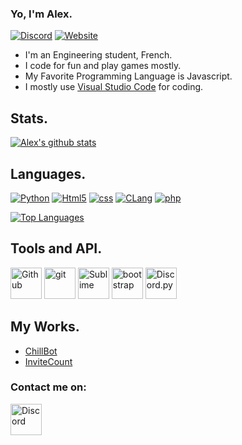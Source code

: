 ### Yo, I'm Alex.

[![Discord](https://discord.com/api/guilds/793143215057272892/widget.png)](https://discord.gg/SzAddKX) [<img alt = "Website" src = "https://img.shields.io/badge/-Website-FF0000"/>](https://www.chillbot.me)  



- I'm an Engineering student, French.
- I code for fun and play games mostly.
- My Favorite Programming Language is Javascript.
- I mostly use [Visual Studio Code](https://code.visualstudio.com/) for coding.

## Stats.

[![Alex's github stats](https://github-readme-stats.vercel.app/api?username=ThisDudeBoy&show_icons=true&theme=radical&count_private=false)](https://www.chillbot.me/)

## Languages.

<p>
	<a href="https://www.python.org/"><img alt="Python" src = "https://img.shields.io/badge/-Python-000080?logo=Python&logoColor=yellow"/></a>
	<a href="https://www.w3.org/TR/2017/REC-html52-20171214/"><img alt="Html5" src = "https://img.shields.io/badge/-HTML5-E34F26?logo=html5&logoColor=white"/></a>
	<a href="https://www.w3.org/TR/CSS/#css"><img alt="css" src="https://img.shields.io/badge/-CSS-00A6FF?logo=css3&logoColor=white" /></a>
	<a href="http://www.open-std.org/jtc1/sc22/wg14/"><img alt="CLang" src="https://img.shields.io/badge/-Lang-21B500?logo=C&logoColor=white" /></a>
	<a href=""><img alt="php" src="https://img.shields.io/badge/-php-bdd7ee?logo=php&logoColor=white" /></a>
</p>

[![Top Languages](https://github-readme-stats.vercel.app/api/top-langs/?username=ThisDudeBoy&layout=compact&theme=radical)](https://github.com/ThisDudeBoy)

## Tools and API.

<p>
	<a href="https://github.com/"><img width="50px" alt = "Github" src="https://raw.githubusercontent.com/coderjojo/coderjojo/master/img/github.svg"/></a>
	<a href="https://git-scm.com/"><img alt="git" width="50px" src="https://upload.wikimedia.org/wikipedia/commons/thumb/3/3f/Git_icon.svg/97px-Git_icon.svg.png"/ ></a>
	<a href="https://www.sublimetext.com"><img width = "50px" alt = "Sublime" src = "https://cdn.discordapp.com/attachments/765212635632894004/800398326566092820/pngegg.png"/></a>
	<a href="https://getbootstrap.com/"><img alt="bootstrap" width="50px" src="https://img.icons8.com/color/452/bootstrap.png"/></a>
	<a href="https://github.com/Rapptz/discord.py"><img width="50px" alt="Discord.py" src="https://cdn.discordapp.com/icons/336642139381301249/3aa641b21acded468308a37eef43d7b3.png"/></a>
</p>

## My Works.

- [ChillBot](https://top.gg/bot/793143330455420938)
- [InviteCount](https://top.gg/bot/577236734245470228)




### Contact me on:

[<img width = "50px" src="https://cdn4.iconfinder.com/data/icons/logos-and-brands/512/91_Discord_logo_logos-512.png" alt="Discord"/>](https://discord.gg/qRcxP5yKKF)
